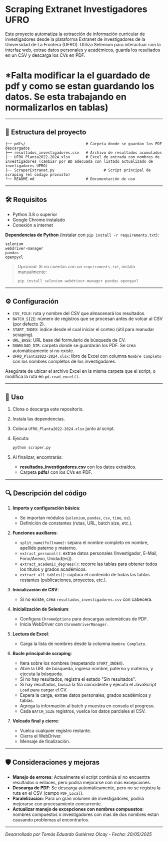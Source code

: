 # Scraping Extranet Investigadores UFRO

Este proyecto automatiza la extracción de información curricular de investigadores desde la plataforma Extranet de investigadores de la Universidad de La Frontera (UFRO). Utiliza Selenium para interactuar con la interfaz web, extrae datos personales y académicos, guarda los resultados en un CSV y descarga los CVs en PDF.

# *Falta modificar la el guardado de pdf y como se estan guardando los datos. Se esta trabajando en normalizarlos en tablas)
---

## 📁 Estructura del proyecto

```
├── pdfs/                           # Carpeta donde se guardan los PDF descargados
├── resultados_investigadores.csv   # Archivo de resultados acumulados
├── UFRO_Planta2022-2024.xlsx       # Excel de entrada con nombres de investigadores (cambiar por BD adecuada con listado actualizado de invetigadores UFRO)
├── ScraperExtranet.py                      # Script principal de scraping (el código provisto)
└── README.md                       # Documentación de uso
```

---

## 🛠️ Requisitos

* Python 3.8 o superior
* Google Chrome instalado
* Conexión a internet

**Dependencias de Python** (instalar con `pip install -r requirements.txt`):

```text
selenium
webdriver-manager
pandas
openpyxl
```

> *Opcional*: Si no cuentas con un `requirements.txt`, instala manualmente:
>
> ```bash
> pip install selenium webdriver-manager pandas openpyxl
> ```

---

## ⚙️ Configuración

* `CSV_FILE`: ruta y nombre del CSV que almacenará los resultados.
* `BATCH_SIZE`: número de registros que se procesan antes de volcar al CSV (por defecto 2).
* `START_INDEX`: índice desde el cual iniciar el conteo (útil para reanudar scraping).
* `URL_BASE`: URL base del formulario de búsqueda de CV.
* `DOWNLOAD_DIR`: carpeta donde se guardarán los PDF. Se crea automáticamente si no existe.
* `UFRO_Planta2022-2024.xlsx`: libro de Excel con columna `Nombre Completo` con los nombres completos de los investigadores.

Asegúrate de ubicar el archivo Excel en la misma carpeta que el script, o modifica la ruta en `pd.read_excel()`.

---

## 🚀 Uso

1. Clona o descarga este repositorio.
2. Instala las dependencias.
3. Coloca `UFRO_Planta2022-2024.xlsx` junto al script.
4. Ejecuta:

   ```bash
   python scraper.py
   ```
5. Al finalizar, encontrarás:

   * **resultados\_investigadores.csv** con los datos extraídos.
   * Carpeta **pdfs/** con los CVs en PDF.

---

## 🔍 Descripción del código

1. **Imports y configuración básica**:

   * Se importan módulos (`selenium`, `pandas`, `csv`, `time`, `os`).
   * Definición de constantes (rutas, URL, batch size, etc.).

2. **Funciones auxiliares**:

   * `split_name(fullname)`: separa el nombre completo en nombre, apellido paterno y materno.
   * `extract_personal()`: extrae datos personales (Investigador, E-Mail, Fono/Anexo, Unidad(es)).
   * `extract_academic_degrees()`: recorre las tablas para obtener todos los títulos y grados académicos.
   * `extract_all_tables()`: captura el contenido de todas las tablas restantes (publicaciones, proyectos, etc.).

3. **Inicialización de CSV**:

   * Si no existe, crea `resultados_investigadores.csv` con cabecera.

4. **Inicialización de Selenium**:

   * Configura `ChromeOptions` para descargas automáticas de PDF.
   * Inicia WebDriver con `ChromeDriverManager`.

5. **Lectura de Excel**:

   * Carga la lista de nombres desde la columna `Nombre Completo`.

6. **Bucle principal de scraping**:

   * Itera sobre los nombres (respetando `START_INDEX`).
   * Abre la URL de búsqueda, ingresa nombre, paterno y materno, y ejecuta la búsqueda.
   * Si no hay resultados, registra el estado "Sin resultados".
   * Si hay resultados, busca la fila coincidente y ejecuta el JavaScript `Load` para cargar el CV.
   * Espera la carga, extrae datos personales, grados académicos y tablas.
   * Agrega la información al batch y muestra en consola el progreso.
   * Cada `BATCH_SIZE` registros, vuelca los datos parciales al CSV.

7. **Volcado final y cierre**:

   * Vuelca cualquier registro restante.
   * Cierra el WebDriver.
   * Mensaje de finalización.

---

## 🛡️ Consideraciones y mejoras

* **Manejo de errores**: Actualmente el script continúa si no encuentra resultados o enlaces, pero podría mejorarse con más excepciones.
* **Descarga de PDF**: Se descarga automáticamente, pero no se registra la ruta en el CSV (campo `PDF_Local`).
* **Paralelización**: Para un gran volumen de investigadores, podría mejorarse con procesamiento concurrente.
* **Actualizar manejo de excepciones con nombres compuestos**: nombres compuestos o investigadores con mas de dos nombres estan causando problemas al encontrarlos.

---

*Desarrollado por Tomás Eduardo Gutiérrez Olcay - Fecha: 20/05/2025*

